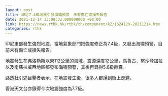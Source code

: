 ```yaml
---
layout: post
title: 印尼7.4級地震引發海嘯預警　未有傷亡或損失報告
date: 2021-12-14 13:08:32.000000000 +08:00
link: https://news.rthk.hk/rthk/ch/component/k2/1624129-20211214.htm
categories: rthk
---
```


印尼東部發生強烈地震，當地氣象部門把強度修正為7.4級，又發出海嘯預警，目前未有傷亡或損失報告。

地震發生在弗洛勒斯以東112公里的海域，震源深度12公里，馬魯古、努沙登加拉以及南蘇拉威西地區都發布海嘯預警，其後再錄得5.6級餘震。

路透社引述目擊者表示，在地震發生後，很多人都踴到街上走避。

香港天文台亦錄得今次地震強度為7.7級。
